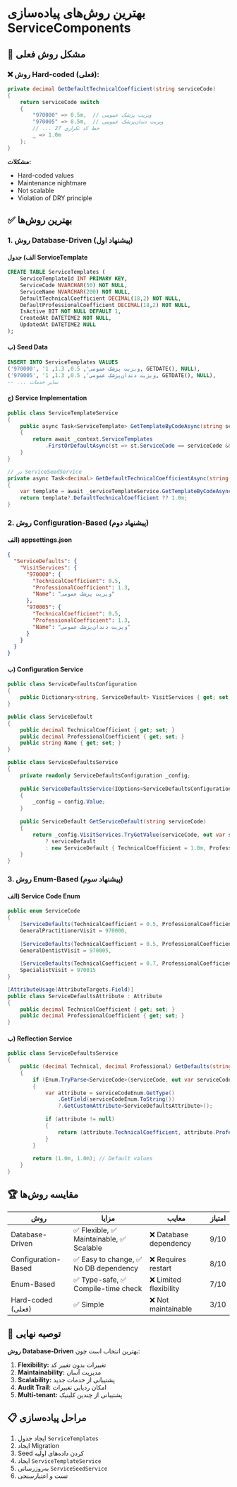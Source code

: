 # بهترین روش‌های پیاده‌سازی ServiceComponents

## 🎯 مشکل روش فعلی

### ❌ روش Hard-coded (فعلی):
```csharp
private decimal GetDefaultTechnicalCoefficient(string serviceCode)
{
    return serviceCode switch
    {
        "970000" => 0.5m,  // ویزیت پزشک عمومی
        "970005" => 0.5m,  // ویزیت دندان‌پزشک عمومی
        // ... 27 خط کد تکراری
        _ => 1.0m
    };
}
```

**مشکلات:**
- Hard-coded values
- Maintenance nightmare
- Not scalable
- Violation of DRY principle

## ✅ بهترین روش‌ها

### 1. روش Database-Driven (پیشنهاد اول)

#### الف) جدول ServiceTemplate
```sql
CREATE TABLE ServiceTemplates (
    ServiceTemplateId INT PRIMARY KEY,
    ServiceCode NVARCHAR(50) NOT NULL,
    ServiceName NVARCHAR(200) NOT NULL,
    DefaultTechnicalCoefficient DECIMAL(18,2) NOT NULL,
    DefaultProfessionalCoefficient DECIMAL(18,2) NOT NULL,
    IsActive BIT NOT NULL DEFAULT 1,
    CreatedAt DATETIME2 NOT NULL,
    UpdatedAt DATETIME2 NULL
);
```

#### ب) Seed Data
```sql
INSERT INTO ServiceTemplates VALUES
('970000', 'ویزیت پزشک عمومی', 0.5, 1.3, 1, GETDATE(), NULL),
('970005', 'ویزیت دندان‌پزشک عمومی', 0.5, 1.3, 1, GETDATE(), NULL),
-- ... سایر خدمات
```

#### ج) Service Implementation
```csharp
public class ServiceTemplateService
{
    public async Task<ServiceTemplate> GetTemplateByCodeAsync(string serviceCode)
    {
        return await _context.ServiceTemplates
            .FirstOrDefaultAsync(st => st.ServiceCode == serviceCode && st.IsActive);
    }
}

// در ServiceSeedService
private async Task<decimal> GetDefaultTechnicalCoefficientAsync(string serviceCode)
{
    var template = await _serviceTemplateService.GetTemplateByCodeAsync(serviceCode);
    return template?.DefaultTechnicalCoefficient ?? 1.0m;
}
```

### 2. روش Configuration-Based (پیشنهاد دوم)

#### الف) appsettings.json
```json
{
  "ServiceDefaults": {
    "VisitServices": {
      "970000": {
        "TechnicalCoefficient": 0.5,
        "ProfessionalCoefficient": 1.3,
        "Name": "ویزیت پزشک عمومی"
      },
      "970005": {
        "TechnicalCoefficient": 0.5,
        "ProfessionalCoefficient": 1.3,
        "Name": "ویزیت دندان‌پزشک عمومی"
      }
    }
  }
}
```

#### ب) Configuration Service
```csharp
public class ServiceDefaultsConfiguration
{
    public Dictionary<string, ServiceDefault> VisitServices { get; set; }
}

public class ServiceDefault
{
    public decimal TechnicalCoefficient { get; set; }
    public decimal ProfessionalCoefficient { get; set; }
    public string Name { get; set; }
}

public class ServiceDefaultsService
{
    private readonly ServiceDefaultsConfiguration _config;
    
    public ServiceDefaultsService(IOptions<ServiceDefaultsConfiguration> config)
    {
        _config = config.Value;
    }
    
    public ServiceDefault GetServiceDefault(string serviceCode)
    {
        return _config.VisitServices.TryGetValue(serviceCode, out var serviceDefault) 
            ? serviceDefault 
            : new ServiceDefault { TechnicalCoefficient = 1.0m, ProfessionalCoefficient = 1.0m };
    }
}
```

### 3. روش Enum-Based (پیشنهاد سوم)

#### الف) Service Code Enum
```csharp
public enum ServiceCode
{
    [ServiceDefaults(TechnicalCoefficient = 0.5, ProfessionalCoefficient = 1.3)]
    GeneralPractitionerVisit = 970000,
    
    [ServiceDefaults(TechnicalCoefficient = 0.5, ProfessionalCoefficient = 1.3)]
    GeneralDentistVisit = 970005,
    
    [ServiceDefaults(TechnicalCoefficient = 0.7, ProfessionalCoefficient = 1.8)]
    SpecialistVisit = 970015
}

[AttributeUsage(AttributeTargets.Field)]
public class ServiceDefaultsAttribute : Attribute
{
    public decimal TechnicalCoefficient { get; set; }
    public decimal ProfessionalCoefficient { get; set; }
}
```

#### ب) Reflection Service
```csharp
public class ServiceDefaultsService
{
    public (decimal Technical, decimal Professional) GetDefaults(string serviceCode)
    {
        if (Enum.TryParse<ServiceCode>(serviceCode, out var serviceCodeEnum))
        {
            var attribute = serviceCodeEnum.GetType()
                .GetField(serviceCodeEnum.ToString())
                ?.GetCustomAttribute<ServiceDefaultsAttribute>();
                
            if (attribute != null)
            {
                return (attribute.TechnicalCoefficient, attribute.ProfessionalCoefficient);
            }
        }
        
        return (1.0m, 1.0m); // Default values
    }
}
```

## 🏆 مقایسه روش‌ها

| روش | مزایا | معایب | امتیاز |
|-----|-------|-------|--------|
| Database-Driven | ✅ Flexible, ✅ Maintainable, ✅ Scalable | ❌ Database dependency | 9/10 |
| Configuration-Based | ✅ Easy to change, ✅ No DB dependency | ❌ Requires restart | 8/10 |
| Enum-Based | ✅ Type-safe, ✅ Compile-time check | ❌ Limited flexibility | 7/10 |
| Hard-coded (فعلی) | ✅ Simple | ❌ Not maintainable | 3/10 |

## 🎯 توصیه نهایی

**روش Database-Driven** بهترین انتخاب است چون:
1. **Flexibility:** تغییرات بدون تغییر کد
2. **Maintainability:** مدیریت آسان
3. **Scalability:** پشتیبانی از خدمات جدید
4. **Audit Trail:** امکان ردیابی تغییرات
5. **Multi-tenant:** پشتیبانی از چندین کلینیک

## 📋 مراحل پیاده‌سازی

1. ایجاد جدول `ServiceTemplates`
2. ایجاد Migration
3. Seed کردن داده‌های اولیه
4. ایجاد `ServiceTemplateService`
5. به‌روزرسانی `ServiceSeedService`
6. تست و اعتبارسنجی
